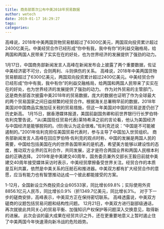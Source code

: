 ```yaml
---
title: 商务部首次公布中美2018年贸易数据
author: wetech
date: 2019-01-17 16:29:27
tags: 
categories: 
---
```

高峰说，2018年中美两国货物贸易额超过了6300亿美元，两国双向投资累计超过2400亿美元。中美经贸合作已经形成“你中有我，我中有你”的利益交融格局，给两国和两国人民带来了实实在在的好处，也为世界经济的发展提供了强劲的动力。
<!-- more -->
1月17日，中国商务部新闻发言人高峰在新闻发布会上披露了两个重要数据，佐证中美经济密不可分，合则两利、斗则俱伤的关系。
高峰说，2018年中美两国货物贸易额超过了6300亿美元，两国双向投资累计超过2400亿美元。中美经贸合作已经形成“你中有我，我中有你”的利益交融格局，给两国和两国人民带来了实实在在的好处，也为世界经济的发展提供了强劲的动力。
作为对外贸易的主管部门，这是商务部首次披露中美2018年的贸易数据，庞大的数据也证明了作为全球最大的两个贸易国家之间日益频繁的经贸合作。根据海关总署稍早前的数据，2018年美国对中国商品实施加征关税的贸易措施，但这一年美国对中国的贸易逆差仍创了历史新高。
1月15日，据香港媒体报道，美国前副国务卿和前世界银行行长罗伯特·佐利克警告说，“从(美国现任贸易代表)莱特希泽之前的言论看，他认为美国经济与中国经济是能够脱钩的。(但)我认为这会很难。”佐利克还说：“中国是不可能被遏制的。”2001年佐利克担任美国贸易代表时，参与主导了中国加入世贸组织。
商务部新闻发言人高峰在回应罗伯特·佐利克的观点时称，中国的发展是两国人民的需要，中国给包括美国在内的世界各国带来的是机遇，希望美方能够以建设性的态度，推动双方业界的互利合作，共同发展，这才是符合两国业界和两国人民根本利益的正确选择。
2019年是中美建交40周年，国务委员兼外交部长王毅日前就中美建交40周年接受媒体采访时表示，中美经贸摩擦备受世界关注。经贸合作的本质是互利共赢，依然是中美关系的压舱石和推进器。中美双方都有扩大经贸合作的意愿，应当有能力也有智慧推动达成一个彼此都能接受的方案。
 
 
1-12月，全国新设立外商投资企业60533家，同比增长69.8%；实际使用外资8856.1亿元人民币，同比增长0.9%（折1349.7亿美元，同比增长3%。
对于下一步的磋商安排，高峰表示，中美双方正在保持密切联系。
高峰透露说，中美双方磋商的议题包括贸易问题和结构性问题。
12月21日，中美双方进行副部级通话，再次就彼此共同关心的贸易平衡、加强知识产权保护等问题深入交换意见，取得新的进展。
此次会谈的最大成果在经贸共识之外，还在更重要地意义上暂时遏止住了中美两国今年快速滑向新冷战的危险趋势。
